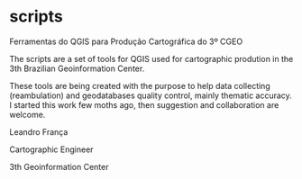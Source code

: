 # scripts
Ferramentas do QGIS para Produção Cartográfica do 3º CGEO

The scripts are a set of tools for QGIS used for cartographic prodution in the 3th Brazilian Geoinformation Center.

These tools are being created with the purpose to help data collecting (reambulation) and geodatabases quality control, mainly thematic accuracy.
I started this work few moths ago, then suggestion and collaboration are  welcome.

Leandro França

Cartographic Engineer

3th Geoinformation Center
